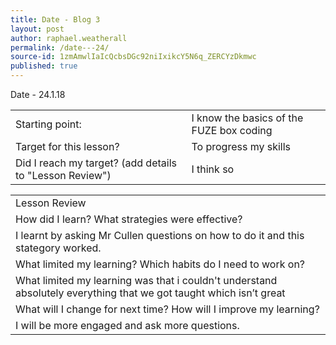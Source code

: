 ```yaml
---
title: Date - Blog 3
layout: post
author: raphael.weatherall
permalink: /date---24/
source-id: 1zmAmwlIaIcQcbsDGc92niIxikcY5N6q_ZERCYzDkmwc
published: true
---
```

Date - 24.1.18

<table>
  <tr>
    <td>Starting point:</td>
    <td>I know the basics of the FUZE box coding</td>
  </tr>
  <tr>
    <td>Target for this lesson?</td>
    <td>To progress my skills</td>
  </tr>
  <tr>
    <td>Did I reach my target?
(add details to "Lesson Review")</td>
    <td>I think so</td>
  </tr>
</table>


<table>
  <tr>
    <td>Lesson Review</td>
  </tr>
  <tr>
    <td>How did I learn? What strategies were effective?</td>
  </tr>
  <tr>
    <td>I learnt by asking Mr Cullen questions on how to do it and this stategory worked.</td>
  </tr>
  <tr>
    <td> What limited my learning? Which habits do I need to work on?</td>
  </tr>
  <tr>
    <td>What limited my learning was that i couldn't understand absolutely everything that we got taught which isn’t great</td>
  </tr>
  <tr>
    <td>What will I change for next time? How will I improve my learning?</td>
  </tr>
  <tr>
    <td>I will be more engaged and ask more questions.</td>
  </tr>
</table>


